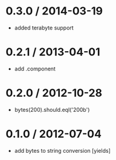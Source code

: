 
0.3.0 / 2014-03-19
==================

 * added terabyte support

0.2.1 / 2013-04-01  
==================

  * add .component

0.2.0 / 2012-10-28  
==================

  * bytes(200).should.eql('200b')

0.1.0 / 2012-07-04  
==================

  * add bytes to string conversion [yields]
